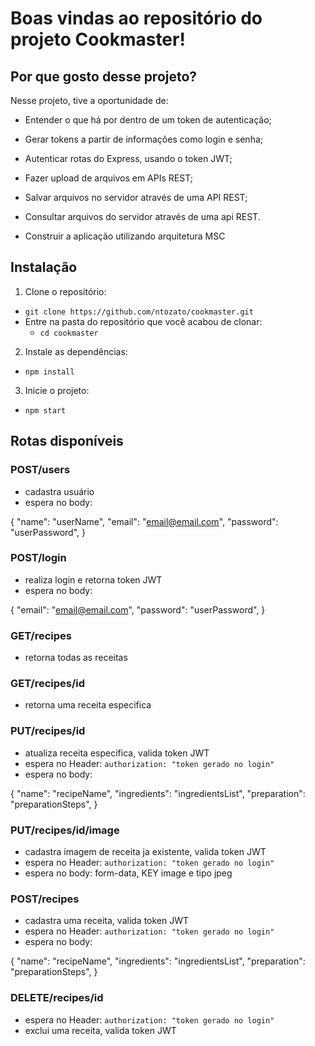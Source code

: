
# Boas vindas ao repositório do projeto Cookmaster!

## Por que gosto desse projeto?

Nesse projeto, tive a oportunidade de:

- Entender o que há por dentro de um token de autenticação;

- Gerar tokens a partir de informações como login e senha;

- Autenticar rotas do Express, usando o token JWT;

- Fazer upload de arquivos em APIs REST;

- Salvar arquivos no servidor através de uma API REST;

- Consultar arquivos do servidor através de uma api REST.

- Construir a aplicação utilizando arquitetura MSC


## Instalação

1. Clone o repositório:

- `git clone https://github.com/ntozato/cookmaster.git`
- Entre na pasta do repositório que você acabou de clonar:
  - `cd cookmaster`

2. Instale as dependências:

  - `npm install`

3. Inicie o projeto:

  - `npm start`


## Rotas disponíveis

### POST/users
  - cadastra usuário
  - espera no body:

{
  "name": "userName",
  "email": "email@email.com",
  "password": "userPassword",
}

### POST/login
 - realiza login e retorna token JWT
 - espera no body:

{
  "email": "email@email.com",
  "password": "userPassword",
}

### GET/recipes
  - retorna todas as receitas

### GET/recipes/id
  - retorna uma receita especifica
### PUT/recipes/id
  - atualiza receita especifica, valida token JWT
  - espera no Header: `authorization: "token gerado no login"`
  - espera no body:

{
  "name": "recipeName",
  "ingredients": "ingredientsList",
  "preparation": "preparationSteps",
}


### PUT/recipes/id/image
  - cadastra imagem de receita ja existente, valida token JWT
  - espera no Header: `authorization: "token gerado no login"`
  - espera no body: form-data, KEY image e tipo jpeg

### POST/recipes
  - cadastra uma receita, valida token JWT
  - espera no Header: `authorization: "token gerado no login"`
  - espera no body:

{
  "name": "recipeName",
  "ingredients": "ingredientsList",
  "preparation": "preparationSteps",
}

### DELETE/recipes/id
  - espera no Header: `authorization: "token gerado no login"`
  - exclui uma receita, valida token JWT
